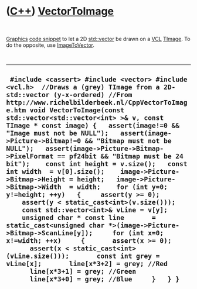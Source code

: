 



 

 

 

 

 

([C++](Cpp.htm)) [VectorToImage](CppVectorToImage.htm)
======================================================

 

[Graphics](CppGraphics.htm) [code snippet](CppCodeSnippets.htm) to let a
2D [std::vector](CppVector.htm) be drawn on a [VCL](CppVcl.htm)
[TImage](CppTImage.htm). To do the opposite, use
[ImageToVector](CppImageToVector.htm).

 

  -------------------------------------------------------------------------------------------------------------------------------------------------------------------------------------------------------------------------------------------------------------------------------------------------------------------------------------------------------------------------------------------------------------------------------------------------------------------------------------------------------------------------------------------------------------------------------------------------------------------------------------------------------------------------------------------------------------------------------------------------------------------------------------------------------------------------------------------------------------------------------------------------------------------------------------------------------------------------------------------------------------------------------------------------------------------------------------------------------------------------------------------------------------------
  ` #include <cassert> #include <vector> #include <vcl.h>  //Draws a (grey) TImage from a 2D-std::vector (y-x-ordered) //From http://www.richelbilderbeek.nl/CppVectorToImage.htm void VectorToImage(const std::vector<std::vector<int> >& v, const TImage * const image) {   assert(image!=0 && "Image must not be NULL");   assert(image->Picture->Bitmap!=0 && "Bitmap must not be NULL");   assert(image->Picture->Bitmap->PixelFormat == pf24bit && "Bitmap must be 24 bit");    const int height = v.size();   const int width  = v[0].size();    image->Picture->Bitmap->Height = height;   image->Picture->Bitmap->Width  = width;    for (int y=0; y!=height; ++y)   {     assert(y >= 0);     assert(y < static_cast<int>(v.size()));     const std::vector<int>& vLine = v[y];     unsigned char * const line       = static_cast<unsigned char *>(image->Picture->Bitmap->ScanLine[y]);     for (int x=0; x!=width; ++x)     {       assert(x >= 0);       assert(x < static_cast<int>(vLine.size()));       const int grey = vLine[x];       line[x*3+2] = grey; //Red       line[x*3+1] = grey; //Green       line[x*3+0] = grey; //Blue     }   } }`
  -------------------------------------------------------------------------------------------------------------------------------------------------------------------------------------------------------------------------------------------------------------------------------------------------------------------------------------------------------------------------------------------------------------------------------------------------------------------------------------------------------------------------------------------------------------------------------------------------------------------------------------------------------------------------------------------------------------------------------------------------------------------------------------------------------------------------------------------------------------------------------------------------------------------------------------------------------------------------------------------------------------------------------------------------------------------------------------------------------------------------------------------------------------------

 

 

 

 

 





 



